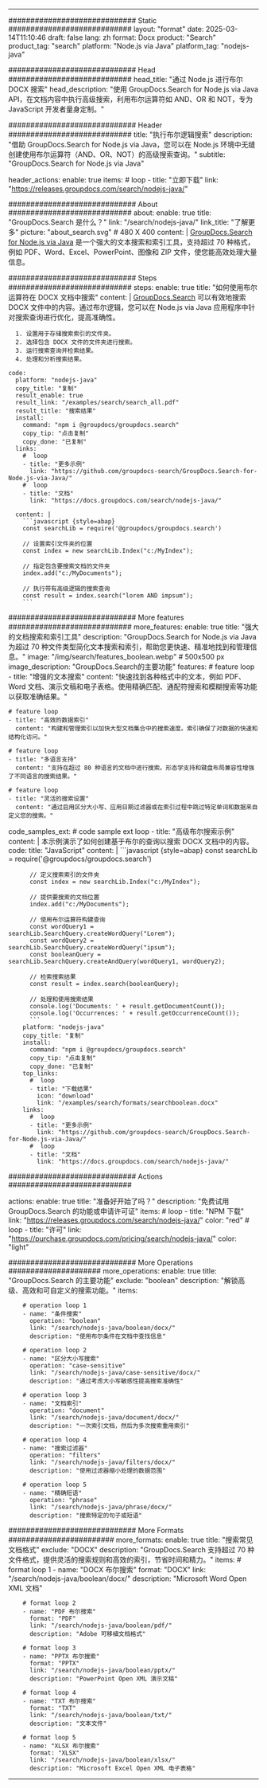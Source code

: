 
---
############################# Static ############################
layout: "format"
date:  2025-03-14T11:10:46
draft: false
lang: zh
format: Docx
product: "Search"
product_tag: "search"
platform: "Node.js via Java"
platform_tag: "nodejs-java"

############################# Head ############################
head_title: "通过 Node.js 进行布尔 DOCX 搜索"
head_description: "使用 GroupDocs.Search for Node.js via Java API，在文档内容中执行高级搜索，利用布尔运算符如 AND、OR 和 NOT，专为 JavaScript 开发者量身定制。"

############################# Header ############################
title: "执行布尔逻辑搜索" 
description: "借助 GroupDocs.Search for Node.js via Java，您可以在 Node.js 环境中无缝创建使用布尔运算符（AND、OR、NOT）的高级搜索查询。"
subtitle: "GroupDocs.Search for Node.js via Java" 

header_actions:
  enable: true
  items:
    #  loop
    - title: "立即下载"
      link: "https://releases.groupdocs.com/search/nodejs-java/"
      
############################# About ############################
about:
    enable: true
    title: "GroupDocs.Search 是什么？"
    link: "/search/nodejs-java/"
    link_title: "了解更多"
    picture: "about_search.svg" # 480 X 400
    content: |
       [GroupDocs.Search for Node.js via Java](/search/nodejs-java/) 是一个强大的文本搜索和索引工具，支持超过 70 种格式，例如 PDF、Word、Excel、PowerPoint、图像和 ZIP 文件，使您能高效处理大量信息。

############################# Steps ############################
steps:
    enable: true
    title: "如何使用布尔运算符在 DOCX 文档中搜索"
    content: |
      [GroupDocs.Search](/search/nodejs-java/) 可以有效地搜索 DOCX 文件中的内容。通过布尔逻辑，您可以在 Node.js via Java 应用程序中针对搜索查询进行优化，提高准确性。
      
      1. 设置用于存储搜索索引的文件夹。
      2. 选择包含 DOCX 文件的文件夹进行搜索。
      3. 运行搜索查询并检索结果。
      4. 处理和分析搜索结果。
   
    code:
      platform: "nodejs-java"
      copy_title: "复制"
      result_enable: true
      result_link: "/examples/search/search_all.pdf"
      result_title: "搜索结果"
      install:
        command: "npm i @groupdocs/groupdocs.search"
        copy_tip: "点击复制"
        copy_done: "已复制"
      links:
        #  loop
        - title: "更多示例"
          link: "https://github.com/groupdocs-search/GroupDocs.Search-for-Node.js-via-Java/"
        #  loop
        - title: "文档"
          link: "https://docs.groupdocs.com/search/nodejs-java/"
          
      content: |
        ```javascript {style=abap}
        const searchLib = require('@groupdocs/groupdocs.search')

        // 设置索引文件夹的位置
        const index = new searchLib.Index("c:/MyIndex");

        // 指定包含要搜索文档的文件夹
        index.add("c:/MyDocuments");

        // 执行带有高级逻辑的搜索查询
        const result = index.search("lorem AND impsum");
        ```            

############################# More features ############################
more_features:
  enable: true
  title: "强大的文档搜索和索引工具"
  description: "GroupDocs.Search for Node.js via Java 为超过 70 种文件类型简化文本搜索和索引，帮助您更快速、精准地找到和管理信息。"
  image: "/img/search/features_boolean.webp" # 500x500 px
  image_description: "GroupDocs.Search的主要功能"
  features:
    # feature loop
    - title: "增强的文本搜索"
      content: "快速找到各种格式中的文本，例如 PDF、Word 文档、演示文稿和电子表格。使用精确匹配、通配符搜索和模糊搜索等功能以获取准确结果。"

    # feature loop
    - title: "高效的数据索引"
      content: "构建和管理索引以加快大型文档集合中的搜索速度。索引确保了对数据的快速和结构化访问。"

    # feature loop
    - title: "多语言支持"
      content: "支持在超过 80 种语言的文档中进行搜索。形态学支持和键盘布局兼容性增强了不同语言的搜索结果。"

    # feature loop
    - title: "灵活的搜索设置"
      content: "通过启用区分大小写、应用日期过滤器或在索引过程中跳过特定单词和数据来自定义您的搜索。"
      
  code_samples_ext:
    # code sample ext loop
    - title: "高级布尔搜索示例"
      content: |
        本示例演示了如何创建基于布尔的查询以搜索 DOCX 文档中的内容。
      code:
        title: "JavaScript"
        content: |
          ```javascript {style=abap}
          const searchLib = require('@groupdocs/groupdocs.search')
          
          // 定义搜索索引的文件夹
          const index = new searchLib.Index("c:/MyIndex");
              
          // 提供要搜索的文档位置
          index.add("c:/MyDocuments");

          // 使用布尔运算符构建查询
          const wordQuery1 = searchLib.SearchQuery.createWordQuery("Lorem");
          const wordQuery2 = searchLib.SearchQuery.createWordQuery("ipsum");
          const booleanQuery = searchLib.SearchQuery.createAndQuery(wordQuery1, wordQuery2);

          // 检索搜索结果
          const result = index.search(booleanQuery);
          
          // 处理和使用搜索结果
          console.log('Documents: ' + result.getDocumentCount());
          console.log('Occurrences: ' + result.getOccurrenceCount());
          ```
        platform: "nodejs-java"
        copy_title: "复制"
        install:
          command: "npm i @groupdocs/groupdocs.search"
          copy_tip: "点击复制"
          copy_done: "已复制"
        top_links:
          #  loop
          - title: "下载结果"
            icon: "download"
            link: "/examples/search/formats/searchboolean.docx"
        links:
          #  loop
          - title: "更多示例"
            link: "https://github.com/groupdocs-search/GroupDocs.Search-for-Node.js-via-Java/"
          #  loop
          - title: "文档"
            link: "https://docs.groupdocs.com/search/nodejs-java/"
            

            


############################# Actions ############################

actions:
  enable: true
  title: "准备好开始了吗？"
  description: "免费试用 GroupDocs.Search 的功能或申请许可证"
  items:
    #  loop
    - title: "NPM 下载"
      link: "https://releases.groupdocs.com/search/nodejs-java/"
      color: "red"
        #  loop
    - title: "许可"
      link: "https://purchase.groupdocs.com/pricing/search/nodejs-java/"
      color: "light"


############################# More Operations #####################
more_operations:
    enable: true
    title: "GroupDocs.Search 的主要功能"
    exclude: "boolean"
    description: "解锁高级、高效和可自定义的搜索功能。"
    items: 
          
        # operation loop 1
        - name: "条件搜索"
          operation: "boolean"
          link: "/search/nodejs-java/boolean/docx/"
          description: "使用布尔条件在文档中查找信息"

        # operation loop 2
        - name: "区分大小写搜索"
          operation: "case-sensitive"
          link: "/search/nodejs-java/case-sensitive/docx/"
          description: "通过考虑大小写敏感性提高搜索准确性"

        # operation loop 3
        - name: "文档索引"
          operation: "document"
          link: "/search/nodejs-java/document/docx/"
          description: "一次索引文档，然后为多次搜索重用索引"

        # operation loop 4
        - name: "搜索过滤器"
          operation: "filters"
          link: "/search/nodejs-java/filters/docx/"
          description: "使用过滤器缩小处理的数据范围"

        # operation loop 5
        - name: "精确短语"
          operation: "phrase"
          link: "/search/nodejs-java/phrase/docx/"
          description: "搜索特定的句子或短语"
          
        
          
############################# More Formats ########################
more_formats:
    enable: true
    title: "搜索常见文档格式"
    exclude: "DOCX"
    description: "GroupDocs.Search 支持超过 70 种文件格式，提供灵活的搜索规则和高效的索引，节省时间和精力。"
    items: 
        # format loop 1
        - name: "DOCX 布尔搜索"
          format: "DOCX"
          link: "/search/nodejs-java/boolean/docx/"
          description: "Microsoft Word Open XML 文档"
          
        # format loop 2
        - name: "PDF 布尔搜索"
          format: "PDF"
          link: "/search/nodejs-java/boolean/pdf/"
          description: "Adobe 可移植文档格式"
          
        # format loop 3
        - name: "PPTX 布尔搜索"
          format: "PPTX"
          link: "/search/nodejs-java/boolean/pptx/"
          description: "PowerPoint Open XML 演示文稿"

        # format loop 4
        - name: "TXT 布尔搜索"
          format: "TXT"
          link: "/search/nodejs-java/boolean/txt/"
          description: "文本文件"
          
        # format loop 5
        - name: "XLSX 布尔搜索"
          format: "XLSX"
          link: "/search/nodejs-java/boolean/xlsx/"
          description: "Microsoft Excel Open XML 电子表格"
  

---